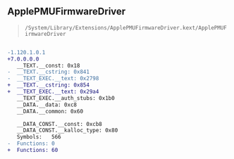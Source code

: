 ## ApplePMUFirmwareDriver

> `/System/Library/Extensions/ApplePMUFirmwareDriver.kext/ApplePMUFirmwareDriver`

```diff

-1.120.1.0.1
+7.0.0.0.0
   __TEXT.__const: 0x18
-  __TEXT.__cstring: 0x841
-  __TEXT_EXEC.__text: 0x2798
+  __TEXT.__cstring: 0x854
+  __TEXT_EXEC.__text: 0x29a4
   __TEXT_EXEC.__auth_stubs: 0x1b0
   __DATA.__data: 0xc8
   __DATA.__common: 0x60

   __DATA_CONST.__const: 0xcb8
   __DATA_CONST.__kalloc_type: 0x80
   Symbols:   566
-  Functions: 0
+  Functions: 60
 

```
